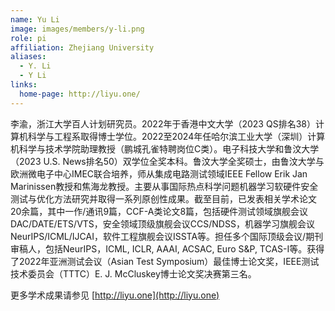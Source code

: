 ```yaml
---
name: Yu Li
image: images/members/y-li.png
role: pi
affiliation: Zhejiang University
aliases:
  - Y. Li
  - Y Li
links:
  home-page: http://liyu.one/
---
```


李渝，浙江大学百人计划研究员。2022年于香港中文大学（2023 QS排名38）计算机科学与工程系取得博士学位。2022至2024年任哈尔滨工业大学（深圳）计算机科学与技术学院助理教授（鹏城孔雀特聘岗位C类）。电子科技大学和鲁汶大学（2023 U.S. News排名50）双学位全奖本科。鲁汶大学全奖硕士，由鲁汶大学与欧洲微电子中心IMEC联合培养，师从集成电路测试领域IEEE Fellow Erik Jan Marinissen教授和焦海龙教授。主要从事国际热点科学问题机器学习软硬件安全测试与优化方法研究并取得一系列原创性成果。截至目前，已发表相关学术论文20余篇，其中一作/通讯9篇，CCF-A类论文8篇，包括硬件测试领域旗舰会议DAC/DATE/ETS/VTS，安全领域顶级旗舰会议CCS/NDSS，机器学习旗舰会议NeurIPS/ICML/IJCAI，软件工程旗舰会议ISSTA等。担任多个国际顶级会议/期刊审稿人，包括NeurIPS，ICML, ICLR, AAAI, ACSAC, Euro S&P, TCAS-I等。获得了2022年亚洲测试会议（Asian Test Symposium）最佳博士论文奖，IEEE测试技术委员会（TTTC）E. J. McCluskey博士论文奖决赛第三名。

更多学术成果请参见 [http://liyu.one](http://liyu.one)